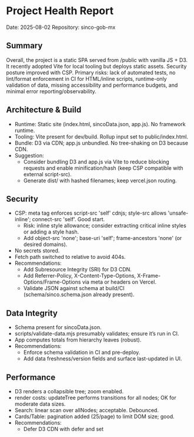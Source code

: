# Project Health Report

Date: 2025-08-02
Repository: sinco-gob-mx

## Summary
Overall, the project is a static SPA served from /public with vanilla JS + D3. It recently adopted Vite for local tooling but deploys static assets. Security posture improved with CSP. Primary risks: lack of automated tests, no lint/format enforcement in CI for HTML/inline scripts, runtime-only validation of data, missing accessibility and performance budgets, and minimal error reporting/observability.

## Architecture & Build
- Runtime: Static site (index.html, sincoData.json, app.js). No framework runtime.
- Tooling: Vite present for dev/build. Rollup input set to public/index.html.
- Bundle: D3 via CDN; app.js unbundled. No tree-shaking on D3 because CDN.
- Suggestion:
  - Consider bundling D3 and app.js via Vite to reduce blocking requests and enable minification/hash (keep CSP compatible with external script-src).
  - Generate dist/ with hashed filenames; keep vercel.json routing.

## Security
- CSP: meta tag enforces script-src 'self' cdnjs; style-src allows 'unsafe-inline'; connect-src 'self'. Good start.
  - Risk: inline style allowance; consider extracting critical inline styles or adding a style hash.
  - Add object-src 'none'; base-uri 'self'; frame-ancestors 'none' (or desired domains).
- No secrets stored.
- Fetch path switched to relative to avoid 404s.
- Recommendations:
  - Add Subresource Integrity (SRI) for D3 CDN.
  - Add Referrer-Policy, X-Content-Type-Options, X-Frame-Options/Frame-Options via meta or headers on Vercel.
  - Validate JSON against schema at build/CI (schema/sinco.schema.json already present).

## Data Integrity
- Schema present for sincoData.json.
- scripts/validate-data.mjs presumably validates; ensure it’s run in CI.
- App computes totals from hierarchy leaves (robust).
- Recommendations:
  - Enforce schema validation in CI and pre-deploy.
  - Add data freshness/version fields and surface last-updated in UI.

## Performance
- D3 renders a collapsible tree; zoom enabled.
- render costs: updateTree performs transitions for all nodes; OK for moderate data sizes.
- Search: linear scan over allNodes; acceptable. Debounced.
- Cards/Table: pagination added (25/page) to limit DOM size; good.
- Recommendations:
  - Defer D3 CDN with defer and set <script> at end already done; keep.
  - Use passive listeners for scroll/touch if added later.
  - Consider requestIdleCallback for initial cards/table populate if not in view.
  - Add lazy i18n loading per language only.

## Accessibility (a11y)
- ARIA roles for banner, main, tablist, tabpanel; good.
- Tooltip uses aria-live and aria-hidden toggling.
- Needs:
  - Keyboard navigation for tree nodes and view tabs.
  - Focus management when switching tabs.
  - Buttons should have aria-pressed or selected states where appropriate.
  - Ensure sufficient color contrast of gradients and badges.
  - Add labels for new pagination and expand/collapse controls.

## Internationalization (i18n)
- i18n resources exist (en/es) and runtime loader.
- Ensure new UI strings (Expandir/Colapsar, Anterior/Siguiente) are added to i18n files.
- Add lang switch persistence (localStorage).

## Code Quality
- Code is modular within an IIFE, follows ES6, debounced events, minimal globals; good.
- Missing linting for JS/HTML in CI.
- Recommendations:
  - ESLint + Prettier run on src/public app.js; add scripts and CI step.
  - Type hints via JSDoc for complex objects (state, nodes) to aid tooling.

## Testing
- tests/e2e.spec.ts exists (Playwright), but no test runner configured in CRUSH.md originally. CI includes Playwright? Check .github/workflows/ci.yml.
- Recommendations:
  - Add Playwright CI job to launch static server and run e2e.
  - Add a few unit tests for data processing with Vitest (if bundling) or simple Node tests for helpers.

## CI/CD
- ci.yml present; ensure it runs: schema validation, lint, build, e2e, and deploy previews.
- Recommendations:
  - Add job caching for node_modules if used.
  - Fail build on CSP regressions using csp-evaluator in CI.

## Observability
- No analytics, no error reporting.
- Recommendation: Add basic error boundary display (already shows loader error). Optionally add Sentry/lightweight logging (opt-in, privacy-aware).

## Documentation
- README exists. Should include local dev, test, build, deploy, CSP notes, data schema, and i18n process.
- Add HEALTH.md to track ongoing quality tasks.

## Actionable Checklist
- Security
  - [ ] Add object-src 'none', base-uri 'self', frame-ancestors policy to CSP
  - [ ] Add SRI to D3 CDN
  - [ ] Add security headers on Vercel (vercel.json or edge headers)
- Data
  - [ ] Enforce schema validation in CI for public/sincoData.json
  - [ ] Display data last-updated date in UI
- Performance
  - [ ] Bundle/minify app.js with Vite; consider bundling D3
  - [ ] Add performance budget check in CI (Lighthouse CI)
- Accessibility
  - [ ] Keyboard controls for tree (arrow keys) and tabs
  - [ ] Focus management on view switch
  - [ ] Translate new UI strings to en.json/es.json
- Testing/CI
  - [ ] Ensure Playwright e2e runs in CI against a local static server
  - [ ] Add lint/format checks (ESLint/Prettier) for public/app.js and HTML
  - [ ] Add unit tests for helpers (debounce, stats, salary class)
- Docs
  - [ ] Update README with dev/test/build/run instructions and CSP rationale
  - [ ] Document i18n workflow and adding new strings

## Notable Files Reviewed
- public/index.html: main markup, styles, CSP, D3 include
- public/app.js: app logic (tree/table/cards/search/pagination/a11y basics)
- public/i18n/*: translations
- schema/sinco.schema.json: data schema
- scripts/validate-data.mjs: data validation utility
- .github/workflows/ci.yml: CI setup
- vercel.json: deploy config and routes

## Risks
- CDN reliance for D3 without SRI
- No automated regression tests for UI interactions beyond single e2e
- Accessibility gaps may affect keyboard/screen reader users
- CSP relies on meta; headers preferable in production

## Conclusion
Health is fair with recent functional and security improvements. Prioritize CI-backed data validation, lint/tests, CSP hardening, and a11y/pagination i18n to reach a solid baseline.
